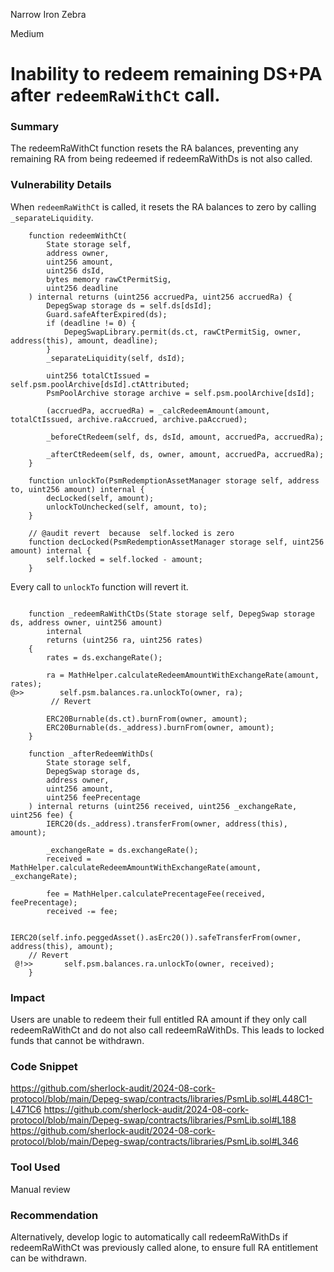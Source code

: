 Narrow Iron Zebra

Medium

# Inability to redeem remaining DS+PA after `redeemRaWithCt` call.


### Summary

The redeemRaWithCt function resets the RA balances, preventing any remaining RA from being redeemed if redeemRaWithDs is not also called.

### Vulnerability Details

When `redeemRaWithCt` is called, it resets the RA balances to zero by calling `_separateLiquidity`.

```solidity
    function redeemWithCt(
        State storage self,
        address owner,
        uint256 amount,
        uint256 dsId,
        bytes memory rawCtPermitSig,
        uint256 deadline
    ) internal returns (uint256 accruedPa, uint256 accruedRa) {
        DepegSwap storage ds = self.ds[dsId];
        Guard.safeAfterExpired(ds);
        if (deadline != 0) {
            DepegSwapLibrary.permit(ds.ct, rawCtPermitSig, owner, address(this), amount, deadline);
        }
        _separateLiquidity(self, dsId);

        uint256 totalCtIssued = self.psm.poolArchive[dsId].ctAttributed;
        PsmPoolArchive storage archive = self.psm.poolArchive[dsId];

        (accruedPa, accruedRa) = _calcRedeemAmount(amount, totalCtIssued, archive.raAccrued, archive.paAccrued);

        _beforeCtRedeem(self, ds, dsId, amount, accruedPa, accruedRa);

        _afterCtRedeem(self, ds, owner, amount, accruedPa, accruedRa);
    }
```


```solidity
    function unlockTo(PsmRedemptionAssetManager storage self, address to, uint256 amount) internal {
        decLocked(self, amount);
        unlockToUnchecked(self, amount, to);
    }

    // @audit revert  because  self.locked is zero 
    function decLocked(PsmRedemptionAssetManager storage self, uint256 amount) internal {
        self.locked = self.locked - amount;
    }    
```

Every call to `unlockTo` function will revert it. 

```solidity

    function _redeemRaWithCtDs(State storage self, DepegSwap storage ds, address owner, uint256 amount)
        internal
        returns (uint256 ra, uint256 rates)
    {
        rates = ds.exchangeRate();

        ra = MathHelper.calculateRedeemAmountWithExchangeRate(amount, rates);
@>>        self.psm.balances.ra.unlockTo(owner, ra);
         // Revert 

        ERC20Burnable(ds.ct).burnFrom(owner, amount);
        ERC20Burnable(ds._address).burnFrom(owner, amount);
    }
```

```solidity
    function _afterRedeemWithDs(
        State storage self,
        DepegSwap storage ds,
        address owner,
        uint256 amount,
        uint256 feePrecentage
    ) internal returns (uint256 received, uint256 _exchangeRate, uint256 fee) {
        IERC20(ds._address).transferFrom(owner, address(this), amount);

        _exchangeRate = ds.exchangeRate();
        received = MathHelper.calculateRedeemAmountWithExchangeRate(amount, _exchangeRate);

        fee = MathHelper.calculatePrecentageFee(received, feePrecentage);
        received -= fee;

        IERC20(self.info.peggedAsset().asErc20()).safeTransferFrom(owner, address(this), amount);
    // Revert 
 @!>>       self.psm.balances.ra.unlockTo(owner, received);
    }
```
### Impact

Users are unable to redeem their full entitled RA amount if they only call redeemRaWithCt and do not also call redeemRaWithDs. This leads to locked funds that cannot be withdrawn.

### Code Snippet
https://github.com/sherlock-audit/2024-08-cork-protocol/blob/main/Depeg-swap/contracts/libraries/PsmLib.sol#L448C1-L471C6
https://github.com/sherlock-audit/2024-08-cork-protocol/blob/main/Depeg-swap/contracts/libraries/PsmLib.sol#L188
https://github.com/sherlock-audit/2024-08-cork-protocol/blob/main/Depeg-swap/contracts/libraries/PsmLib.sol#L346


### Tool Used

Manual review

### Recommendation

Alternatively, develop logic to automatically call redeemRaWithDs if redeemRaWithCt was previously called alone, to ensure full RA entitlement can be withdrawn.
